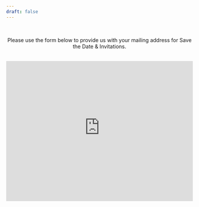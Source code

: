 ```yaml
---
draft: false
---
```



<div style="text-align: center;">
    <br>
    <p>Please use the form below to provide us with your mailing address for Save the Date & Invitations.</p>
    <br>

   <div style="max-width: 100%; overflow: hidden;">
        <div style="position: relative; padding-bottom: 75%; /* 4:3 aspect ratio */ overflow: hidden;">
            <iframe src="https://form.victorianobennett.wedding/www/rsvp/" style="border: none; position: absolute; top: 0; left: 0; width: 100%; height: 100%;" scrolling="no" frameborder="0" allowfullscreen></iframe>
        </div>
    </div>
</div>



